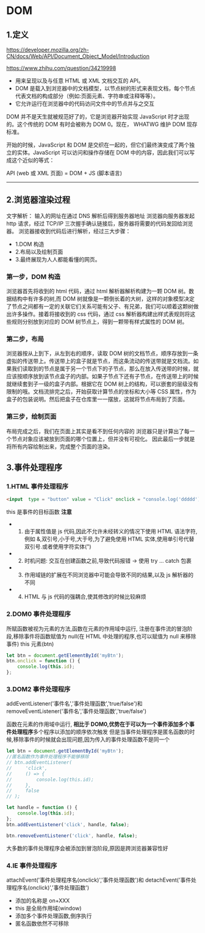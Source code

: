 # DOM

## 1.定义

https://developer.mozilla.org/zh-CN/docs/Web/API/Document_Object_Model/Introduction

https://www.zhihu.com/question/34219998

-   用来呈现以及与任意 HTML 或 XML 文档交互的 API。
-   DOM 是载入到浏览器中的文档模型，以节点树的形式来表现文档，每个节点代表文档的构成部分（例如:页面元素、字符串或注释等等）。
-   它允许运行在浏览器中的代码访问文件中的节点并与之交互

DOM 并不是天生就被规范好了的，它是浏览器开始实现 JavaScript 时才出现的。这个传统的 DOM 有时会被称为 DOM 0。现在， WHATWG 维护 DOM 现存标准。

开始的时候，JavaScript 和 DOM 是交织在一起的，但它们最终演变成了两个独立的实体。JavaScript 可以访问和操作存储在 DOM 中的内容，因此我们可以写成这个近似的等式：

API (web 或 XML 页面) = DOM + JS (脚本语言)

---

## 2.浏览器渲染过程

文字解析：
输入的网址在通过 DNS 解析后得到服务器地址
浏览器向服务器发起 http 请求，经过 TCP/IP 三次握手确认链接后，服务器将需要的代码发回给浏览器。
浏览器接收到代码后进行解析，经过三大步骤：

-   1.DOM 构造
-   2.布局以及绘制页面
-   3.最终展现为人人都能看懂的网页。

### 第一步，DOM 构造

浏览器首先将收到的 html 代码，通过 html 解析器解析构建为一颗 DOM 树。数据结构中有许多的树,而 DOM 树就像是一颗倒长着的大树，这样的对象模型决定了节点之间都有一定的关联它们关系可能有父子、有兄弟，我们可以顺着这颗树做出许多操作。接着将接收到的 css 代码，通过 css 解析器构建出样式表规则将这些规则分别放到对应的 DOM 树节点上，得到一颗带有样式属性的 DOM 树。

### 第二步，布局

浏览器按从上到下，从左到右的顺序，读取 DOM 树的文档节点，顺序存放到一条虚拟的传送带上。传送带上的盒子就是节点，而这条流动的传送带就是文档流。如果我们读取到的节点是属于另一个节点下的子节点，那么在放入传送带的时候，就应该按顺序放到该节点盒子的内部。如果子节点下还有子节点，在传送带上的时候就继续套到子一级的盒子内部。根据它在 DOM 树上的结构，可以嵌套的层级没有限制的哦。文档流排完之后，开始获取计算节点的坐标和大小等 CSS 属性，作为盒子的包装说明。然后把盒子在仓库里一一摆放，这就将节点布局到了页面。

### 第三步，绘制页面

布局完成之后，我们在页面上其实是看不到任何内容的
浏览器只是计算出了每一个节点对象应该被放到页面的哪个位置上，但并没有可视化。
因此最后一步就是将所有内容绘制出来，完成整个页面的渲染。

## 3.事件处理程序

### 1.HTML 事件处理程序

```html
<input  type = "button" value = "Click" onclick = "console.log('ddddd')/>
```

this 是事件的目标函数
**注意**

-   1. 由于属性值是 js 代码,因此不允许未经转义的情况下使用 HTML 语法字符,例如 &,双引号,小于号,大于号,为了避免使用 HTML 实体,使用单引号代替双引号.或者使用字符实体(&quot;)
-   2. 时机问题: 交互在创建函数之前,导致代码报错 -> 使用 try ... catch 包裹
-   3. 作用域链的扩展在不同浏览器中可能会导致不同的结果,以及 js 解析器的不同
-   4. HTML 与 js 代码的强耦合,使其修改的时候比较麻烦

### 2.DOM0 事件处理程序

所赋函数被视为元素的方法,函数在元素的作用域中运行,
注册在事件流的冒泡阶段,移除事件将函数赋值为 null(在 HTML 中处理的程序,也可以赋值为 null 来移除事件)
this 元素(btn)

```js
let btn = document.getElementById('myBtn');
btn.onclick = function () {
    console.log(this.id);
};
```

### 3.DOM2 事件处理程序

addEventListener('事件名','事件处理函数','true/false')和 removeEventListener('事件名','事件处理函数','true/false')

函数在元素的作用域中运行,
**相比于 DOM0,优势在于可以为一个事件添加多个事件处理程序**多个程序以添加的顺序依次触发
但是当事件处理程序是匿名函数的时候,移除事件的时候就会出现问题,因为传入的事件处理函数不是同一个

```js
let btn = document.getElementById('myBtn');
//匿名函数作为事件处理程序不能够移除
// btn.addEventListener(
//     'click',
//     () => {
//         console.log(this.id);
//     },
//     false
// );

let handle = function () {
    console.log(this.id);
};
btn.addEventListener('click', handle, false);

btn.removeEventListener('click', handle, false);
```

大多数的事件处理程序会被添加到冒泡阶段,原因是跨浏览器兼容性好

### 4.IE 事件处理程序

attachEvent('事件处理程序名(onclick)','事件处理函数')和 detachEvent('事件处理程序名(onclick)','事件处理函数')

-   添加的名称是 on+XXX
-   this 是全局作用域(window)
-   添加多个事件处理函数,倒序执行
-   匿名函数依然不可移除
